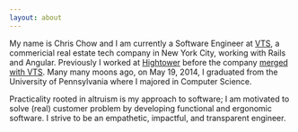 ```yaml
---
layout: about
---
```


My name is Chris Chow and I am currently a Software Engineer at [VTS](https://www.vts.com/), a commericial real estate tech company in New York City, working with Rails and Angular. Previously I worked at [Hightower](https://www.gethightower.com/) before the company [merged with VTS](https://www.vts.com/in-the-news/vts-and-hightower-announce-strategic-merger). Many many moons ago, on May 19, 2014, I graduated from the University of Pennsylvania where I majored in Computer Science.

Practicality rooted in altruism is my approach to software; I am motivated to solve (real) customer problem by developing functional and ergonomic software. I strive to be an empathetic, impactful, and transparent engineer.
